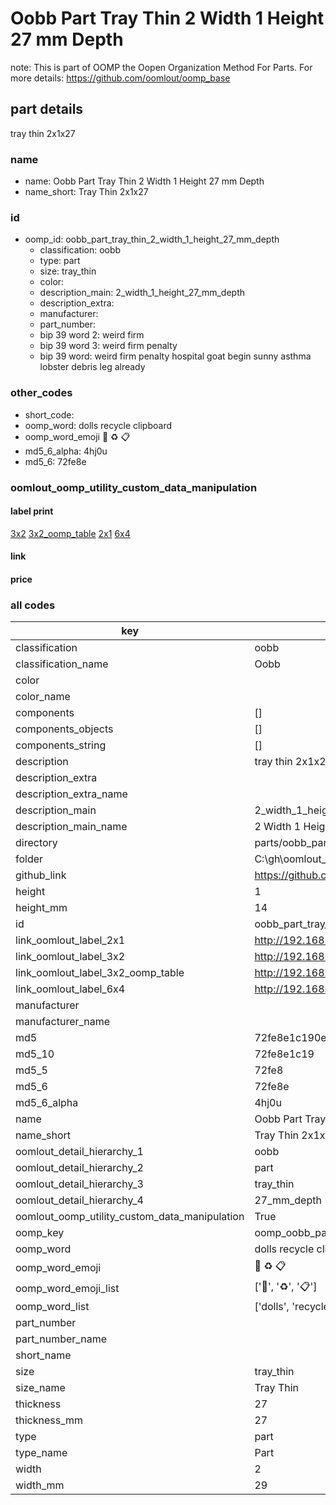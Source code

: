 # Oobb Part Tray Thin 2 Width 1 Height 27 mm Depth  

note: This is part of OOMP the Oopen Organization Method For Parts. For more details: https://github.com/oomlout/oomp_base

##  part details
  



tray thin 2x1x27



### name
* name: Oobb Part Tray Thin 2 Width 1 Height 27 mm Depth
* name_short: Tray Thin 2x1x27 
### id
* oomp_id: oobb_part_tray_thin_2_width_1_height_27_mm_depth
  * classification: oobb
  * type: part
  * size: tray_thin
  * color: 
  * description_main: 2_width_1_height_27_mm_depth
  * description_extra: 
  * manufacturer: 
  * part_number: 
  * bip 39 word 2: weird firm
  * bip 39 word 3: weird firm penalty
  * bip 39 word: weird firm penalty hospital goat begin sunny asthma lobster debris leg already

### other_codes
* short_code: 
* oomp_word: dolls recycle clipboard
* oomp_word_emoji :dolls: :recycle: :clipboard:
* md5_6_alpha: 4hj0u
* md5_6: 72fe8e






### oomlout_oomp_utility_custom_data_manipulation
#### label print
[3x2](http://192.168.1.245:1112/?label=oomp%204hj0u)
[3x2_oomp_table](http://192.168.1.108:1112/?label=oomp%204hj0u)
[2x1](http://192.168.1.242:1112/?label=oomp%204hj0u)
[6x4](http://192.168.1.55:1112/?label=oomp%204hj0u)    

#### link

                              

#### price







### all codes 
| key | value |  
| --- | --- |  
| classification | oobb |  
| classification_name | Oobb |  
| color |  |  
| color_name |  |  
| components | [] |  
| components_objects | [] |  
| components_string | [] |  
| description | tray thin 2x1x27 |  
| description_extra |  |  
| description_extra_name |  |  
| description_main | 2_width_1_height_27_mm_depth |  
| description_main_name | 2 Width 1 Height 27 mm Depth |  
| directory | parts/oobb_part_tray_thin_2_width_1_height_27_mm_depth |  
| folder | C:\gh\oomlout_oobb_version_4_generated_parts\things\oobb_part_tray_thin_2_width_1_height_27_mm_depth |  
| github_link | https://github.com/oomlout/oomlout_oomp_part_src/tree/main/parts/oobb_part_tray_thin_2_width_1_height_27_mm_depth |  
| height | 1 |  
| height_mm | 14 |  
| id | oobb_part_tray_thin_2_width_1_height_27_mm_depth |  
| link_oomlout_label_2x1 | http://192.168.1.242:1112/?label=oomp%204hj0u |  
| link_oomlout_label_3x2 | http://192.168.1.245:1112/?label=oomp%204hj0u |  
| link_oomlout_label_3x2_oomp_table | http://192.168.1.108:1112/?label=oomp%204hj0u |  
| link_oomlout_label_6x4 | http://192.168.1.55:1112/?label=oomp%204hj0u |  
| manufacturer |  |  
| manufacturer_name |  |  
| md5 | 72fe8e1c190e1b2c513206df4515d7c9 |  
| md5_10 | 72fe8e1c19 |  
| md5_5 | 72fe8 |  
| md5_6 | 72fe8e |  
| md5_6_alpha | 4hj0u |  
| name | Oobb Part Tray Thin 2 Width 1 Height 27 mm Depth |  
| name_short | Tray Thin 2x1x27  |  
| oomlout_detail_hierarchy_1 | oobb |  
| oomlout_detail_hierarchy_2 | part |  
| oomlout_detail_hierarchy_3 | tray_thin |  
| oomlout_detail_hierarchy_4 | 27_mm_depth |  
| oomlout_oomp_utility_custom_data_manipulation | True |  
| oomp_key | oomp_oobb_part_tray_thin_2_width_1_height_27_mm_depth |  
| oomp_word | dolls recycle clipboard |  
| oomp_word_emoji | :dolls: :recycle: :clipboard: |  
| oomp_word_emoji_list | [':dolls:', ':recycle:', ':clipboard:'] |  
| oomp_word_list | ['dolls', 'recycle', 'clipboard'] |  
| part_number |  |  
| part_number_name |  |  
| short_name |  |  
| size | tray_thin |  
| size_name | Tray Thin |  
| thickness | 27 |  
| thickness_mm | 27 |  
| type | part |  
| type_name | Part |  
| width | 2 |  
| width_mm | 29 |  
